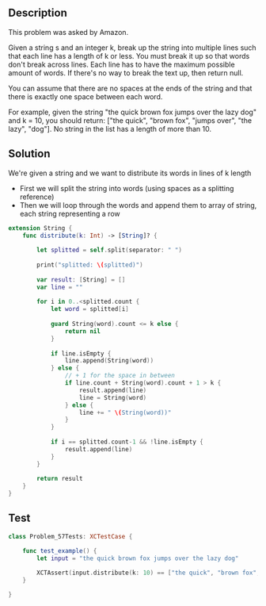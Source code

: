 ## Description

This problem was asked by Amazon.

Given a string s and an integer k, break up the string into multiple lines such that each line has a length of k or less. You must break it up so that words don't break across lines. Each line has to have the maximum possible amount of words. If there's no way to break the text up, then return null.

You can assume that there are no spaces at the ends of the string and that there is exactly one space between each word.

For example, given the string "the quick brown fox jumps over the lazy dog" and k = 10, you should return: ["the quick", "brown fox", "jumps over", "the lazy", "dog"]. No string in the list has a length of more than 10.

## Solution

We're given a string and we want to distribute its words in lines of k length
 
- First we will split the string into words (using spaces as a splitting reference)
- Then we will loop through the words and append them to array of string, each string representing a row

```swift
extension String {
    func distribute(k: Int) -> [String]? {
        
        let splitted = self.split(separator: " ")
        
        print("splitted: \(splitted)")
        
        var result: [String] = []
        var line = ""
        
        for i in 0..<splitted.count {
            let word = splitted[i]
            
            guard String(word).count <= k else {
                return nil
            }
            
            if line.isEmpty {
                line.append(String(word))
            } else {
                // + 1 for the space in between
                if line.count + String(word).count + 1 > k {
                    result.append(line)
                    line = String(word)
                } else {
                    line += " \(String(word))"
                }
            }
            
            if i == splitted.count-1 && !line.isEmpty {
                result.append(line)
            }
        }
        
        return result
    }
}
```

## Test

```swift
class Problem_57Tests: XCTestCase {

    func test_example() {
        let input = "the quick brown fox jumps over the lazy dog"
        
        XCTAssert(input.distribute(k: 10) == ["the quick", "brown fox", "jumps over", "the lazy", "dog"])
    }

}
```